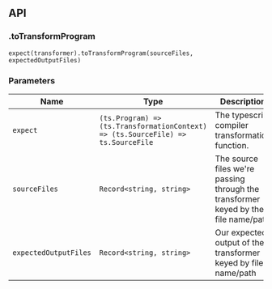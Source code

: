 ## API
### .toTransformProgram
`expect(transformer).toTransformProgram(sourceFiles, expectedOutputFiles)`

### Parameters
Name | Type | Description
------ | ------ | ------ |
`expect` | `(ts.Program) => (ts.TransformationContext) => (ts.SourceFile) => ts.SourceFile` | The typescript compiler transformation function.
`sourceFiles` | `Record<string, string>` | The source files we're passing through the transformer keyed by the file name/path
`expectedOutputFiles` | `Record<string, string>` | Our expected output of the transformer keyed by file name/path